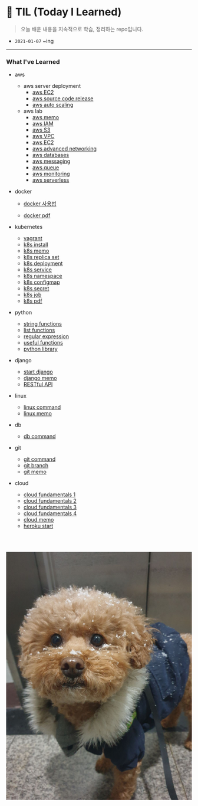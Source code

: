 # 📝 TIL (Today I Learned)

>  오늘 배운 내용을 지속적으로 학습, 정리하는 repo입니다.

- `2021-01-07` ~ing

---

### What I've Learned

- aws
  - aws server deployment
    - <a href = "https://github.com/1yangsh/TIL/blob/master/aws/aws-server-deployment/1-aws-ec2.md">aws EC2</a>
    - <a href = "https://github.com/1yangsh/TIL/blob/master/aws/aws-server-deployment/2-aws-%EC%86%8C%EC%8A%A4%EC%BD%94%EB%93%9C%EB%B0%B0%ED%8F%AC.md">aws source code release</a>
    - <a href = "https://github.com/1yangsh/TIL/blob/master/aws/aws-server-deployment/3-aws-autoScaling.md">aws auto scaling</a>
  - aws lab
    - <a href = "https://github.com/1yangsh/TIL/blob/master/aws/aws-lab/aws-memo.md">aws memo</a>
    - <a href = "https://github.com/1yangsh/TIL/blob/master/aws/aws-lab/aws-IAM.md">aws IAM</a>
    - <a href = "https://github.com/1yangsh/TIL/blob/master/aws/aws-lab/aws-S3.md">aws S3</a>
    - <a href = "https://github.com/1yangsh/TIL/blob/master/aws/aws-lab/aws-vpc.md">aws VPC</a>
    - <a href = "https://github.com/1yangsh/TIL/blob/master/aws/aws-lab/aws-EC2.md">aws EC2</a>
    - <a href = "https://github.com/1yangsh/TIL/blob/master/aws/aws-lab/aws-advanced-networking.md">aws advanced networking</a>
    - <a href = "https://github.com/1yangsh/TIL/blob/master/aws/aws-lab/aws-databases.md">aws databases</a>
    - <a href = "https://github.com/1yangsh/TIL/blob/master/aws/aws-lab/aws-messaging.md">aws messaging</a>
    - <a href = "https://github.com/1yangsh/TIL/blob/master/aws/aws-lab/aws-queue.md">aws queue</a>
    - <a href = "https://github.com/1yangsh/TIL/blob/master/aws/aws-lab/aws-monitoring.md">aws monitoring</a>
    - <a href = "https://github.com/1yangsh/TIL/blob/master/aws/aws-lab/aws-serverless.md">aws serverless</a>
- docker

  - <a href = "https://github.com/1yangsh/TIL/blob/master/docker/docker.md">docker  사용법</a>

  - <a href = "https://github.com/1yangsh/TIL/blob/master/pdf/3.Docker.pdf">docker  pdf</a>
- kubernetes
  - <a href = "https://github.com/1yangsh/TIL/blob/master/kubernetes/vagrant.md">vagrant</a>
  - <a href = "https://github.com/1yangsh/TIL/blob/master/kubernetes/kubernetes_install.md">k8s install</a>
  - <a href = "https://github.com/1yangsh/TIL/blob/master/kubernetes/kubernetes.md">k8s memo</a>
  - <a href = "https://github.com/1yangsh/TIL/blob/master/kubernetes/k8s-replicaset.md">k8s replica set</a>
  - <a href = "https://github.com/1yangsh/TIL/blob/master/kubernetes/k8s-deployment.md">k8s deployment</a>
  - <a href = "https://github.com/1yangsh/TIL/blob/master/kubernetes/k8s-service.md">k8s service</a>
  - <a href = "https://github.com/1yangsh/TIL/blob/master/kubernetes/k8s-namespace.md">k8s namespace</a>
  - <a href = "https://github.com/1yangsh/TIL/blob/master/kubernetes/k8s-configmap.md">k8s configmap</a>
  - <a href = "https://github.com/1yangsh/TIL/blob/master/kubernetes/k8s-secret.md">k8s secret</a>
  - <a href = "https://github.com/1yangsh/TIL/blob/master/kubernetes/k8s-job.md">k8s job</a>
  - <a href = "https://github.com/1yangsh/TIL/blob/master/pdf/4.Kubernetes.pdf">k8s pdf</a>
- python

  - <a href = "https://github.com/1yangsh/TIL/blob/master/python/python-string-function.md">string functions</a>
  - <a href = "https://github.com/1yangsh/TIL/blob/master/python/python-list-function.md">list functions</a>
  - <a href = "https://github.com/1yangsh/TIL/blob/master/python/regular-expression.md">regular expression</a>
  - <a href = "https://github.com/1yangsh/TIL/blob/master/python/useful-functions.md">useful functions</a>
  - <a href = "https://github.com/1yangsh/TIL/blob/master/python/useful-library.md">python library</a>
- django
  - <a href = "https://github.com/1yangsh/TIL/blob/master/django/django_start.md">start django</a>
  - <a href = "https://github.com/1yangsh/TIL/blob/master/django/django_memo.md">django memo</a>
  - <a href = "https://github.com/1yangsh/TIL/blob/master/django/django_REST_framework.md">RESTful API</a>
- linux
  - <a href = "https://github.com/1yangsh/TIL/blob/master/linux/linux-command.md">linux command</a>
  - <a href = "https://github.com/1yangsh/TIL/blob/master/linux/linux-memo.md">linux memo</a>
- db
  - <a href = "https://github.com/1yangsh/TIL/blob/master/db/db-command.md">db command</a>
- git
  - <a href = "https://github.com/1yangsh/TIL/blob/master/git/git-command.md">git command</a>
  - <a href = "https://github.com/1yangsh/TIL/blob/master/git/git-branch.md">git branch</a>
  - <a href = "https://github.com/1yangsh/TIL/blob/master/git/git-memo.md">git memo</a>
- cloud
  - <a href = "https://github.com/1yangsh/TIL/blob/master/cloud/cloud-fundamental.md">cloud fundamentals 1</a>
  - <a href = "https://github.com/1yangsh/TIL/blob/master/cloud/cloud-chap2.md">cloud fundamentals 2</a>
  - <a href = "https://github.com/1yangsh/TIL/blob/master/cloud/cloud-chap3.md">cloud fundamentals 3</a>
  - <a href = "https://github.com/1yangsh/TIL/blob/master/cloud/cloud-chap6.md">cloud fundamentals 4</a>
  - <a href = "https://github.com/1yangsh/TIL/blob/master/cloud/cloud-memo.md">cloud memo</a>
  - <a href = "https://github.com/1yangsh/TIL/blob/master/cloud/heroku-start.md">heroku start</a>

<br/>

<br/>

![KakaoTalk_20210107_155254608_03](README.assets/KakaoTalk_20210107_155254608_03.jpg)